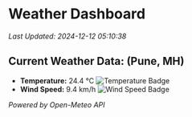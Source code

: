 
# Weather Dashboard

_Last Updated: 2024-12-12 05:10:38_

## Current Weather Data: (Pune, MH)
- **Temperature:** 24.4 °C ![Temperature Badge](https://img.shields.io/badge/Temperature-Medium%20Temp-green)
- **Wind Speed:** 9.4 km/h ![Wind Speed Badge](https://img.shields.io/badge/Wind%20Speed-Low%20Wind-blue)

*Powered by Open-Meteo API*
